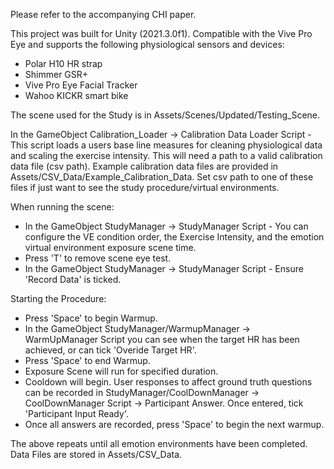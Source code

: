 Please refer to the accompanying CHI paper.

This project was built for Unity (2021.3.0f1). Compatible with the Vive Pro Eye and supports the following physiological sensors and devices: 

- Polar H10 HR strap
- Shimmer GSR+
- Vive Pro Eye Facial Tracker
- Wahoo KICKR smart bike

The scene used for the Study is in Assets/Scenes/Updated/Testing_Scene.

In the GameObject Calibration_Loader -> Calibration Data Loader Script - This script loads a users base line measures for cleaning physiological data and scaling the exercise intensity. 
This will need a path to a valid calibration data file (csv path). Example calibration data files are provided in Assets/CSV_Data/Example_Calibration_Data. Set csv path to one of these files if just want to see the study procedure/virtual environments.

When running the scene: 
- In the GameObject StudyManager -> StudyManager Script - You can configure the VE condition order, the Exercise Intensity, and the emotion virtual environment exposure scene time.
- Press 'T' to remove scene eye test.
- In the GameObject StudyManager -> StudyManager Script - Ensure 'Record Data' is ticked.

Starting the Procedure:
- Press 'Space' to begin Warmup.
- In the GameObject StudyManager/WarmupManager -> WarmUpManager Script you can see when the target HR has been achieved, or can tick 'Overide Target HR'.
- Press 'Space' to end Warmup.
- Exposure Scene will run for specified duration.
- Cooldown will begin. User responses to affect ground truth questions can be recorded in StudyManager/CoolDownManager -> CoolDownManager Script -> Participant Answer. Once entered, tick 'Participant Input Ready'.
- Once all answers are recorded, press 'Space' to begin the next warmup.
  
The above repeats until all emotion environments have been completed. Data Files are stored in Assets/CSV_Data.
